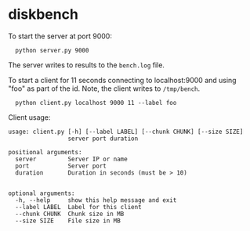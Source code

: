 # diskbench

To start the server at port 9000:

`  python server.py 9000`

The server writes to results to the `bench.log` file.

To start a client for 11 seconds connecting to localhost:9000 and using "foo" as part of the id. Note, the client writes to `/tmp/bench`.

`  python client.py localhost 9000 11 --label foo` 

Client usage:
```
usage: client.py [-h] [--label LABEL] [--chunk CHUNK] [--size SIZE]
                 server port duration

positional arguments:
  server         Server IP or name
  port           Server port
  duration       Duration in seconds (must be > 10)
  

optional arguments:
  -h, --help     show this help message and exit
  --label LABEL  Label for this client
  --chunk CHUNK  Chunk size in MB
  --size SIZE    File size in MB
  ```
  
